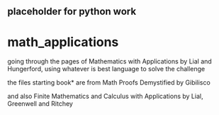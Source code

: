 ## placeholder for python work

# math_applications

going through the pages of Mathematics with Applications by Lial and Hungerford, using whatever is best language to solve the challenge

the files starting book* are from Math Proofs Demystified by Gibilisco

and also Finite Mathematics and Calculus with Applications by Lial, Greenwell and Ritchey
